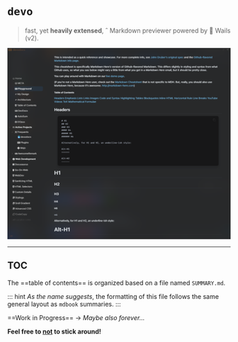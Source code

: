 # `devo`

> fast, yet **heavily extensed**,  Markdown previewer powered by  Wails (v2).

<div style="border-radius: 5px;">

![](tooling/preview.png)

</div>

---

## TOC

The ==table of contents== is organized based on a file named `SUMMARY.md`.

::: hint
*As the name suggests*, the formatting of this file follows the same general layout as `mdbook` summaries.
:::

==Work in Progress== → *Maybe also forever...*

**Feel free to <u>not</u> to stick around!**

